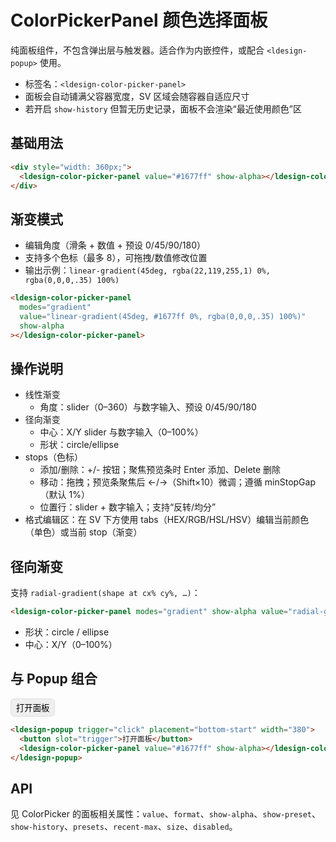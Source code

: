 # ColorPickerPanel 颜色选择面板

纯面板组件，不包含弹出层与触发器。适合作为内嵌控件，或配合 `<ldesign-popup>` 使用。

- 标签名：`<ldesign-color-picker-panel>`
- 面板会自动铺满父容器宽度，SV 区域会随容器自适应尺寸
- 若开启 `show-history` 但暂无历史记录，面板不会渲染“最近使用颜色”区

## 基础用法

<div class="demo-container">
  <div style="width: 360px;">
    <ldesign-color-picker-panel value="#1677ff" show-alpha></ldesign-color-picker-panel>
  </div>
</div>

```html
<div style="width: 360px;">
  <ldesign-color-picker-panel value="#1677ff" show-alpha></ldesign-color-picker-panel>
</div>
```

## 渐变模式

- 编辑角度（滑条 + 数值 + 预设 0/45/90/180）
- 支持多个色标（最多 8），可拖拽/数值修改位置
- 输出示例：`linear-gradient(45deg, rgba(22,119,255,1) 0%, rgba(0,0,0,.35) 100%)`

<div class="demo-container">
  <div style="width: 420px;">
    <ldesign-color-picker-panel modes="gradient" value="linear-gradient(45deg, #1677ff 0%, rgba(0,0,0,.35) 100%)" show-alpha></ldesign-color-picker-panel>
  </div>
</div>

```html
<ldesign-color-picker-panel
  modes="gradient"
  value="linear-gradient(45deg, #1677ff 0%, rgba(0,0,0,.35) 100%)"
  show-alpha
></ldesign-color-picker-panel>
```

## 操作说明

- 线性渐变
  - 角度：slider（0–360）与数字输入、预设 0/45/90/180
- 径向渐变
  - 中心：X/Y slider 与数字输入（0–100%）
  - 形状：circle/ellipse
- stops（色标）
  - 添加/删除：+/- 按钮；聚焦预览条时 Enter 添加、Delete 删除
  - 移动：拖拽；预览条聚焦后 ←/→（Shift×10）微调；遵循 minStopGap（默认 1%）
  - 位置行：slider + 数字输入；支持“反转/均分”
- 格式编辑区：在 SV 下方使用 tabs（HEX/RGB/HSL/HSV）编辑当前颜色（单色）或当前 stop（渐变）

## 径向渐变

支持 `radial-gradient(shape at cx% cy%, …)`：

```html
<ldesign-color-picker-panel modes="gradient" show-alpha value="radial-gradient(circle at 30% 40%, #1677ff 0%, rgba(0,0,0,.25) 100%)"></ldesign-color-picker-panel>
```

- 形状：circle / ellipse
- 中心：X/Y（0–100%）

## 与 Popup 组合

<div class="demo-container">
  <ldesign-popup trigger="click" placement="bottom-start" width="380">
    <button slot="trigger" class="vp-raw" style="padding:4px 8px;border:1px solid #ddd;border-radius:6px;">打开面板</button>
    <ldesign-color-picker-panel value="#1677ff" show-alpha></ldesign-color-picker-panel>
  </ldesign-popup>
</div>

```html
<ldesign-popup trigger="click" placement="bottom-start" width="380">
  <button slot="trigger">打开面板</button>
  <ldesign-color-picker-panel value="#1677ff" show-alpha></ldesign-color-picker-panel>
</ldesign-popup>
```

## API

见 ColorPicker 的面板相关属性：`value`、`format`、`show-alpha`、`show-preset`、`show-history`、`presets`、`recent-max`、`size`、`disabled`。
